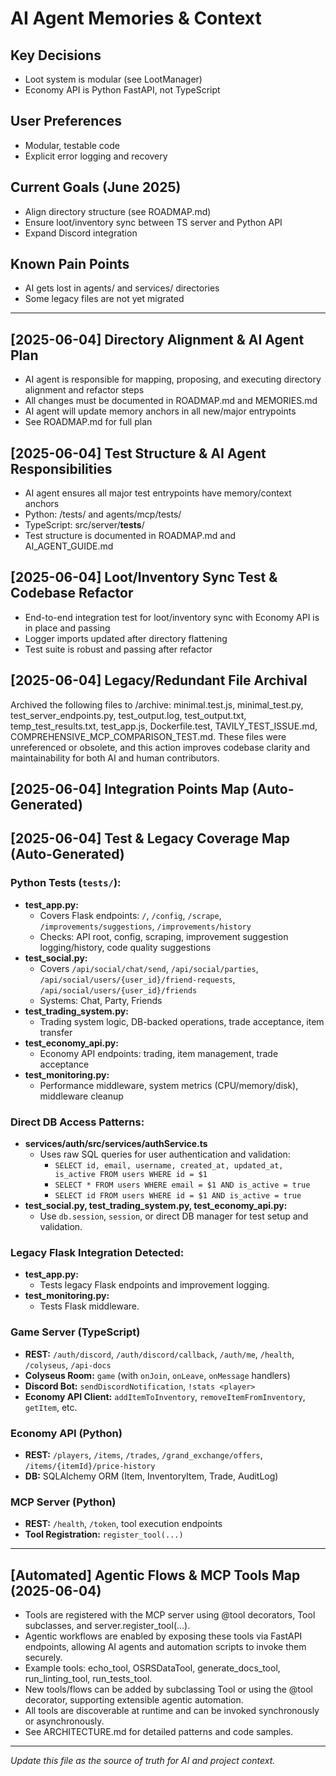 # AI Agent Memories & Context

## Key Decisions
- Loot system is modular (see LootManager)
- Economy API is Python FastAPI, not TypeScript

## User Preferences
- Modular, testable code
- Explicit error logging and recovery

## Current Goals (June 2025)
- Align directory structure (see ROADMAP.md)
- Ensure loot/inventory sync between TS server and Python API
- Expand Discord integration

## Known Pain Points
- AI gets lost in agents/ and services/ directories
- Some legacy files are not yet migrated

---

## [2025-06-04] Directory Alignment & AI Agent Plan
- AI agent is responsible for mapping, proposing, and executing directory alignment and refactor steps
- All changes must be documented in ROADMAP.md and MEMORIES.md
- AI agent will update memory anchors in all new/major entrypoints
- See ROADMAP.md for full plan

## [2025-06-04] Test Structure & AI Agent Responsibilities
- AI agent ensures all major test entrypoints have memory/context anchors
- Python: /tests/ and agents/mcp/tests/
- TypeScript: src/server/__tests__/
- Test structure is documented in ROADMAP.md and AI_AGENT_GUIDE.md

## [2025-06-04] Loot/Inventory Sync Test & Codebase Refactor
- End-to-end integration test for loot/inventory sync with Economy API is in place and passing
- Logger imports updated after directory flattening
- Test suite is robust and passing after refactor

## [2025-06-04] Legacy/Redundant File Archival
Archived the following files to /archive: minimal.test.js, minimal_test.py, test_server_endpoints.py, test_output.log, test_output.txt, temp_test_results.txt, test_app.js, Dockerfile.test, TAVILY_TEST_ISSUE.md, COMPREHENSIVE_MCP_COMPARISON_TEST.md. These files were unreferenced or obsolete, and this action improves codebase clarity and maintainability for both AI and human contributors.

## [2025-06-04] Integration Points Map (Auto-Generated)

## [2025-06-04] Test & Legacy Coverage Map (Auto-Generated)

### Python Tests (`tests/`):
- **test_app.py:**
  - Covers Flask endpoints: `/`, `/config`, `/scrape`, `/improvements/suggestions`, `/improvements/history`
  - Checks: API root, config, scraping, improvement suggestion logging/history, code quality suggestions
- **test_social.py:**
  - Covers `/api/social/chat/send`, `/api/social/parties`, `/api/social/users/{user_id}/friend-requests`, `/api/social/users/{user_id}/friends`
  - Systems: Chat, Party, Friends
- **test_trading_system.py:**
  - Trading system logic, DB-backed operations, trade acceptance, item transfer
- **test_economy_api.py:**
  - Economy API endpoints: trading, item management, trade acceptance
- **test_monitoring.py:**
  - Performance middleware, system metrics (CPU/memory/disk), middleware cleanup

### Direct DB Access Patterns:
- **services/auth/src/services/authService.ts**
  - Uses raw SQL queries for user authentication and validation:
    - `SELECT id, email, username, created_at, updated_at, is_active FROM users WHERE id = $1`
    - `SELECT * FROM users WHERE email = $1 AND is_active = true`
    - `SELECT id FROM users WHERE id = $1 AND is_active = true`
- **test_social.py, test_trading_system.py, test_economy_api.py:**
  - Use `db.session`, `session`, or direct DB manager for test setup and validation.

### Legacy Flask Integration Detected:
- **test_app.py:**
  - Tests legacy Flask endpoints and improvement logging.
- **test_monitoring.py:**
  - Tests Flask middleware.



### Game Server (TypeScript)
- **REST:** `/auth/discord`, `/auth/discord/callback`, `/auth/me`, `/health`, `/colyseus`, `/api-docs`
- **Colyseus Room:** `game` (with `onJoin`, `onLeave`, `onMessage` handlers)
- **Discord Bot:** `sendDiscordNotification`, `!stats <player>`
- **Economy API Client:** `addItemToInventory`, `removeItemFromInventory`, `getItem`, etc.

### Economy API (Python)
- **REST:** `/players`, `/items`, `/trades`, `/grand_exchange/offers`, `/items/{itemId}/price-history`
- **DB:** SQLAlchemy ORM (Item, InventoryItem, Trade, AuditLog)

### MCP Server (Python)
- **REST:** `/health`, `/token`, tool execution endpoints
- **Tool Registration:** `register_tool(...)`

---

## [Automated] Agentic Flows & MCP Tools Map (2025-06-04)

- Tools are registered with the MCP server using @tool decorators, Tool subclasses, and server.register_tool(...).
- Agentic workflows are enabled by exposing these tools via FastAPI endpoints, allowing AI agents and automation scripts to invoke them securely.
- Example tools: echo_tool, OSRSDataTool, generate_docs_tool, run_linting_tool, run_tests_tool.
- New tools/flows can be added by subclassing Tool or using the @tool decorator, supporting extensible agentic automation.
- All tools are discoverable at runtime and can be invoked synchronously or asynchronously.
- See ARCHITECTURE.md for detailed patterns and code samples.

---

*Update this file as the source of truth for AI and project context.*
